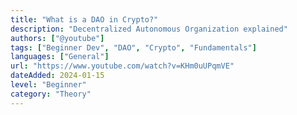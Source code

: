 ```yaml
---
title: "What is a DAO in Crypto?"
description: "Decentralized Autonomous Organization explained"
authors: ["@youtube"]
tags: ["Beginner Dev", "DAO", "Crypto", "Fundamentals"]
languages: ["General"]
url: "https://www.youtube.com/watch?v=KHm0uUPqmVE"
dateAdded: 2024-01-15
level: "Beginner"
category: "Theory"
---
```

